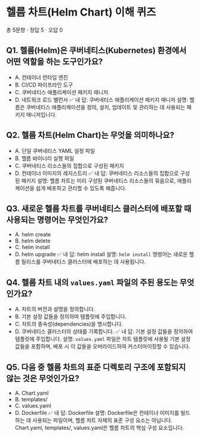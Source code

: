 # 헬름 차트(Helm Chart) 이해 퀴즈
총 5문항 · 정답 5 · 오답 0

## Q1. 헬름(Helm)은 쿠버네티스(Kubernetes) 환경에서 어떤 역할을 하는 도구인가요?
- A. 컨테이너 런타임 엔진
- B. CI/CD 파이프라인 도구
- C. 쿠버네티스 애플리케이션 패키지 매니저
- D. 네트워크 로드 밸런서
✅ 내 답: 쿠버네티스 애플리케이션 패키지 매니저
설명: 헬름은 쿠버네티스 애플리케이션을 정의, 설치, 업데이트 및 관리하는 데 사용되는 패키지 매니저입니다.

## Q2. 헬름 차트(Helm Chart)는 무엇을 의미하나요?
- A. 단일 쿠버네티스 YAML 설정 파일
- B. 헬름 바이너리 실행 파일
- C. 쿠버네티스 리소스들의 집합으로 구성된 패키지
- D. 컨테이너 이미지의 레지스트리
✅ 내 답: 쿠버네티스 리소스들의 집합으로 구성된 패키지
설명: 헬름 차트는 미리 구성된 쿠버네티스 리소스들의 묶음으로, 애플리케이션을 쉽게 배포하고 관리할 수 있도록 해줍니다.

## Q3. 새로운 헬름 차트를 쿠버네티스 클러스터에 배포할 때 사용되는 명령어는 무엇인가요?
- A. helm create
- B. helm delete
- C. helm install
- D. helm upgrade
✅ 내 답: helm install
설명: `helm install` 명령어는 새로운 헬름 릴리스를 쿠버네티스 클러스터에 배포하는 데 사용됩니다.

## Q4. 헬름 차트 내의 `values.yaml` 파일의 주된 용도는 무엇인가요?
- A. 차트의 버전과 설명을 정의합니다.
- B. 기본 설정 값들을 정의하여 템플릿에 주입합니다.
- C. 차트의 종속성(dependencies)을 명시합니다.
- D. 쿠버네티스 클러스터의 상태를 기록합니다.
✅ 내 답: 기본 설정 값들을 정의하여 템플릿에 주입합니다.
설명: `values.yaml` 파일은 차트 템플릿에 사용될 기본 설정 값들을 포함하며, 배포 시 이 값들을 오버라이드하여 커스터마이징할 수 있습니다.

## Q5. 다음 중 헬름 차트의 표준 디렉토리 구조에 포함되지 않는 것은 무엇인가요?
- A. Chart.yaml
- B. templates/
- C. values.yaml
- D. Dockerfile
✅ 내 답: Dockerfile
설명: Dockerfile은 컨테이너 이미지를 빌드하는 데 사용되는 파일이며, 헬름 차트 자체의 표준 구성 요소는 아닙니다. Chart.yaml, templates/, values.yaml은 헬름 차트의 핵심 구성 요소입니다.